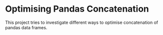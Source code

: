 # Optimising Pandas Concatenation

This project tries to investigate different ways to optimise concatenation of pandas data frames.


